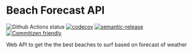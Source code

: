 # Beach Forecast API

![Github Actions status](https://github.com/brunohafonso95/weather-api/workflows/Deployment%20Workflow/badge.svg)
[![codecov](https://codecov.io/gh/brunohafonso95/weather-api/branch/master/graph/badge.svg)](https://codecov.io/gh/brunohafonso95/weather-api)
[![semantic-release](https://img.shields.io/badge/%20%20%F0%9F%93%A6%F0%9F%9A%80-semantic--release-e10079.svg)](https://github.com/semantic-release/semantic-release)
[![Commitizen friendly](https://img.shields.io/badge/commitizen-friendly-brightgreen.svg)](http://commitizen.github.io/cz-cli/)

Web API to get the the best beaches to surf based on forecast of weather
